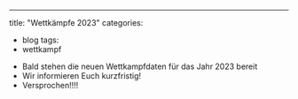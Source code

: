---
title: "Wettkämpfe 2023"
categories:
  - blog
tags:
  - wettkampf


* Bald stehen die neuen Wettkampfdaten für das Jahr 2023 bereit
* Wir informieren Euch kurzfristig!
* Versprochen!!!!

